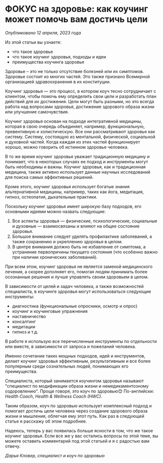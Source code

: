 # ФОКУС на здоровье: как коучинг может помочь вам достичь цели

_Опубликовано 12 апреля, 2023 года_

Из этой статьи вы узнаете:

-   что такое здоровье
-   что такое коучинг здоровья, подходы и идеи
-   преимущества коучинга здоровья

Здоровье – это не только отсутствие болезней или их симптомов. Здоровье состоит из многих частей. Это также признано Всемирной организацией здравоохранения в их конституции.

Коучинг здоровья — это процесс, в котором коуч тесно сотрудничает с клиентом, чтобы помочь ему определить свои цели и разработать план действий для их достижения. Цели могут быть разными, но это всегда работа над вопросами здоровья, достижение здорового образа жизни или улучшение самочувствия.

Коучинг здоровья основан на подходе интегративной медицины, которая в свою очередь объединяет, например, функциональную, превентивную и холистическую. Все они рассматривают здоровье как систему. Систему, состоящую из ментальной, физической, социальной и духовной частей. Когда каждая из этих частей функционирует хорошо, можно говорить об истинном здоровье человека.

В то же время коучинг здоровья уважает традиционную медицину и понимает, что в некоторых случаях ее подход и инструменты могут быть необходимы и важны. Коучинг здоровья, как и традиционная медицина, также активно использует данные научных исследований для поиска самых эффективных решений.

Кроме этого, коучинг здоровья использует богатые знания альтернативной медицины, например, таких как йога, медитация, гипноз, остеопатия, дыхательные практики.

Поскольку коучинг здоровья имеет широкую базу подходов, его основными идеями можно назвать следующие:

1.  Все аспекты здоровья — физические, психологические, социальные и духовные — взаимосвязаны и влияют на общее состояние здоровья.
2.  Большое внимание следует уделять профилактике заболеваний, а также сохранению и укреплению здоровья в целом.
3.  В центре внимания должно быть не избавление от симптома, а устранение первопричины текущего состояния (что особенно важно при наличии хронических заболеваний).

При всем этом, коучинг здоровья не является заменой медицинского лечения, а скорее дополняет его, помогая людям принимать более осознанные решения и лучше управлять своим здоровьем в целом.

В зависимости от целей и задач человека, а также возможностей специалиста, в коучинге здоровья могут использоваться следующие инструменты:

-   диагностика (функциональные опросники, осмотр и опрос)
-   коучинг и коучинговые упражнения
-   наставничество
-   консалтинг
-   медитации
-   гипноз и т.д.

В работе я использую все перечисленные инструменты по отдельности или вместе, в зависимости от запроса и пожеланий человека.

Именно сочетание таких мощных подходов, идей и инструментов, делает коучинг здоровья эффективным, результативным и все более популярным среди сознательных людей, понимающих его преимущества.

Специалиста, который занимается коучингом здоровья называют "специалист по модификации образа жизни и немедикаментозному оздоровлению". Проще говоря, это коуч по здоровью😊 По-английски: _Health Coach_, _Health & Wellness Coach (HWC)_.

Таким образом, коуч по здоровью использует комплексный подход и помогает достичь цели человека через создание здорового образа жизни и мышления, облегчая ему этот путь. Как раз в следующей статье я расскажу об этом подробнее.

Надеюсь, теперь у вас появилась больше ясности в том, что же такое коучинг здоровья. Если все же у вас остались вопросы по этой теме, вы можете оставить комментарий под этой статьей и я с радостью вам отвечу.

_Дарья Кловер, специалист и коуч по здоровью_
